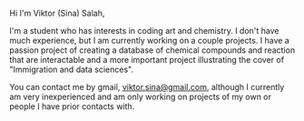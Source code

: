 Hi I'm Viktor (Sina) Salah,

I'm a student who has interests in coding art and chemistry. I don't have much experience, 
but I am currently working on a couple projects. I have a passion project of creating a database of
chemical compounds and reaction that are interactable and a more important project illustrating the 
cover of "Immigration and data sciences".

You can contact me by gmail, viktor.sina@gmail.com, although I currently am very inexperienced and am only 
working on projects of my own or people I have prior contacts with. 
<!---
Viktor-Salah/Viktor-Salah is a ✨ special ✨ repository because its `README.md` (this file) appears on your GitHub profile.
You can click the Preview link to take a look at your changes.
--->
